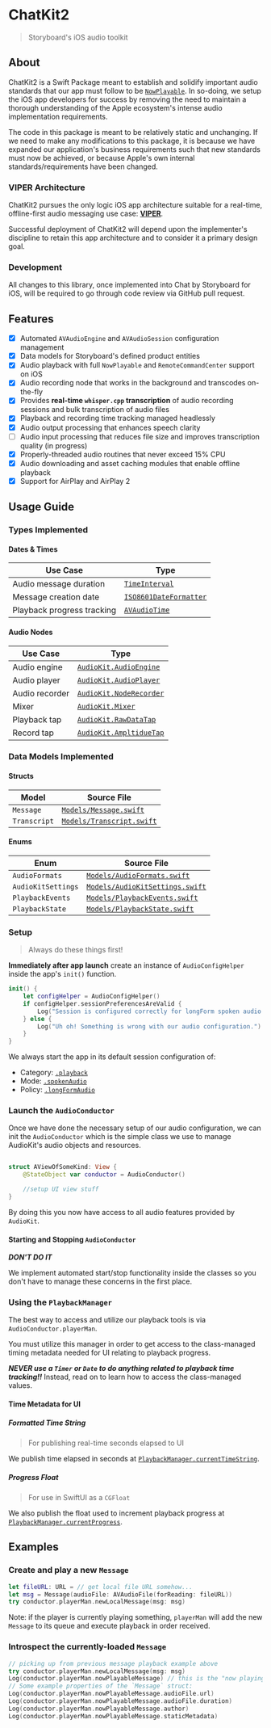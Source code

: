# ChatKit2
> Storyboard's iOS audio toolkit

## About
ChatKit2 is a Swift Package meant to establish and solidify important audio
standards that our app must follow to be [`NowPlayable`][np]. In so-doing, we setup
the iOS app developers for success by removing the need to maintain a thorough
understanding of the Apple ecosystem's intense audio implementation requirements.

The code in this package is meant to be relatively static and unchanging. If we
need to make any modifications to this package, it is because we have expanded
our application's business requirements such that new standards must now be
achieved, or because Apple's own internal standards/requirements have been
changed.

### VIPER Architecture
ChatKit2 pursues the only logic iOS app architecture suitable for a real-time,
offline-first audio messaging use case: [**VIPER**](https://www.kodeco.com/8440907-getting-started-with-the-viper-architecture-pattern).

Successful deployment of ChatKit2 will depend upon the implementer's discipline
to retain this app architecture and to consider it a primary design goal.

### Development
All changes to this library, once implemented into Chat by Storyboard for iOS,
will be required to go through code review via GitHub pull request.

## Features

- [x] Automated `AVAudioEngine` and `AVAudioSession` configuration management
- [x] Data models for Storyboard's defined product entities
- [x] Audio playback with full `NowPlayable` and `RemoteCommandCenter` support on iOS
- [x] Audio recording node that works in the background and transcodes on-the-fly
- [x] Provides **real-time `whisper.cpp` transcription** of audio recording sessions and bulk transcription of audio files
- [x] Playback and recording time tracking managed headlessly
- [x] Audio output processing that enhances speech clarity
- [ ] Audio input processing that reduces file size and improves transcription quality (in progress)
- [x] Properly-threaded audio routines that never exceed 15% CPU
- [x] Audio downloading and asset caching modules that enable offline playback
- [x] Support for AirPlay and AirPlay 2

## Usage Guide

### Types Implemented
#### Dates & Times
| Use Case | Type |
|----------------------------------|------|
|Audio message duration            | [`TimeInterval`](https://developer.apple.com/documentation/foundation/timeinterval)|
|Message creation date      | [`ISO8601DateFormatter`](https://developer.apple.com/documentation/foundation/iso8601dateformatter)|
|Playback progress tracking  | [`AVAudioTime`](https://developer.apple.com/documentation/avfaudio/avaudiotime)|
#### Audio Nodes
| Use Case | Type |
|------------------|------|
|Audio engine  | [`AudioKit.AudioEngine`](https://www.audiokit.io/AudioKit/documentation/audiokit/audioengine)|
|Audio player | [`AudioKit.AudioPlayer`](https://www.audiokit.io/AudioKit/documentation/audiokit/audioplayer)|
|Audio recorder | [`AudioKit.NodeRecorder`](https://www.audiokit.io/AudioKit/documentation/audiokit/noderecorder)|
|Mixer | [`AudioKit.Mixer`](https://www.audiokit.io/AudioKit/documentation/audiokit/mixer)|
|Playback tap | [`AudioKit.RawDataTap`](https://www.audiokit.io/AudioKit/documentation/audiokit/audioplayer)|
|Record tap| [`AudioKit.AmpltidueTap`](https://www.audiokit.io/AudioKit/documentation/audiokit/amplitudetap)|

### Data Models Implemented
#### Structs
| Model          | Source File |
|----------------|--------------|
|`Message`       | [`Models/Message.swift`](https://github.com/Storyboard-fm/ChatKit/blob/main/Sources/ChatKit2/Audio/Models/Message.swift)|
|`Transcript`    | [`Models/Transcript.swift`](https://github.com/Storyboard-fm/ChatKit/blob/main/Sources/ChatKit2/Audio/Models/Transcript.swift)|
#### Enums
| Enum           | Source File |
|----------------|-------------|
|`AudioFormats` | [`Models/AudioFormats.swift`](https://github.com/Storyboard-fm/ChatKit/blob/main/Sources/ChatKit2/Audio/Models/AudioFormats.swift)|
|`AudioKitSettings` | [`Models/AudioKitSettings.swift`](https://github.com/Storyboard-fm/ChatKit/blob/main/Sources/ChatKit2/Audio/Models/AudioKitSettings.swift)|
|`PlaybackEvents`| [`Models/PlaybackEvents.swift`](https://github.com/Storyboard-fm/ChatKit/blob/main/Sources/ChatKit2/Audio/Models/PlaybackEvents.swift)|
|`PlaybackState` | [`Models/PlaybackState.swift`](https://github.com/Storyboard-fm/ChatKit/blob/main/Sources/ChatKit2/Audio/Models/PlaybackState.swift)|

### Setup
> Always do these things first!

**Immediately after app launch** create an instance of `AudioConfigHelper` inside the app's `init()` function.

```swift
init() {
    let configHelper = AudioConfigHelper()
    if configHelper.sessionPreferencesAreValid {
        Log("Session is configured correctly for longForm spoken audio playback")
    } else {
        Log("Uh oh! Something is wrong with our audio configuration.")
    }
}
```

We always start the app in its default session configuration of:

- Category: [`.playback`](https://developer.apple.com/documentation/avfaudio/avaudiosession/category/1616509-playback)
- Mode: [`.spokenAudio`](https://developer.apple.com/documentation/avfaudio/avaudiosession/mode/1616510-spokenaudio)
- Policy: [`.longFormAudio`](https://developer.apple.com/documentation/avfaudio/avaudiosession/routesharingpolicy/longformaudio)

### Launch the `AudioConductor`

Once we have done the necessary setup of our audio configuration, we can init
the `AudioConductor` which is the simple class we use to manage AudioKit's
audio objects and resources.

```swift

struct AViewOfSomeKind: View {
    @StateObject var conductor = AudioConductor()

    //setup UI view stuff
}
```

By doing this you now have access to all audio features provided by `AudioKit`.

#### Starting and Stopping `AudioConductor`
***DON'T DO IT***

We implement automated start/stop functionality inside the classes so you don't
have to manage these concerns in the first place.

### Using the `PlaybackManager`
The best way to access and utilize our playback tools is via `AudioConductor.playerMan`.

You must utilize this manager in order to get access to the class-managed timing
metadata needed for UI relating to playback progress.

***NEVER use a `Timer` or `Date` to do anything related to playback time
tracking!!*** Instead, read on to learn how to access the class-managed values.

#### Time Metadata for UI
##### Formatted Time String
> For publishing real-time seconds elapsed to UI

We publish time elapsed in seconds at [`PlaybackManager.currentTimeString`](https://github.com/Storyboard-fm/ChatKit/blob/341a4cef5cd8133b9d29391c32722c68f42e1566/Sources/ChatKit2/Audio/PlaybackManager.swift#L33).

##### Progress Float
> For use in SwiftUI as a `CGFloat`

We also publish the float used to increment playback progress at [`PlaybackManager.currentProgress`](https://github.com/Storyboard-fm/ChatKit/blob/341a4cef5cd8133b9d29391c32722c68f42e1566/Sources/ChatKit2/Audio/PlaybackManager.swift#L27).

## Examples

### Create and play a new `Message`

```swift
let fileURL: URL = // get local file URL somehow...
let msg = Message(audioFile: AVAudioFile(forReading: fileURL))
try conductor.playerMan.newLocalMessage(msg: msg)
```

Note: if the player is currently playing something, `playerMan` will add the new
`Message` to its queue and execute playback in order received.

### Introspect the currently-loaded `Message`

```swift
// picking up from previous message playback example above
try conductor.playerMan.newLocalMessage(msg: msg)
Log(conductor.playerMan.nowPlayableMessage) // this is the "now playing" audio message
// Some example properties of the `Message` struct:
Log(conductor.playerMan.nowPlayableMessage.audioFile.url)
Log(conductor.playerMan.nowPlayableMessage.audioFile.duration)
Log(conductor.playerMan.nowPlayableMessage.author)
Log(conductor.playerMan.nowPlayableMessage.staticMetadata)
```


[np]: https://developer.apple.com/documentation/mediaplayer/becoming_a_now_playable_app
